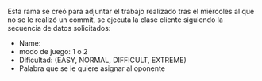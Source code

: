 Esta rama se creó para adjuntar el trabajo realizado tras el miércoles al que no se le realizó un commit, se ejecuta la clase cliente siguiendo la secuencia de datos solicitados:
- Name: 
- modo de juego: 1 o 2
- Dificultad: (EASY, NORMAL, DIFFICULT, EXTREME)
- Palabra que se le quiere asignar al oponente
